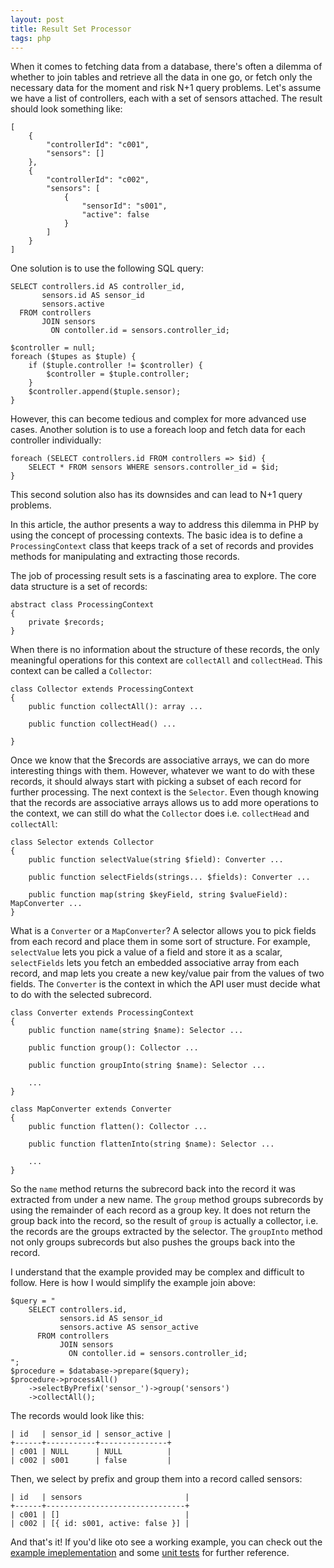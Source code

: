 ```yaml
---
layout: post
title: Result Set Processor
tags: php
---
```


When it comes to fetching data from a database, there's often a dilemma of whether to join tables and retrieve all the data in one go, or fetch only the necessary data for the moment and risk N+1 query problems. Let's assume we have a list of controllers, each with a set of sensors attached. The result should look something like:

```
[
    {
        "controllerId": "c001",
        "sensors": []
    },
    {
        "controllerId": "c002",
        "sensors": [
            {
                "sensorId": "s001",
                "active": false
            }
        ]
    }
]
```

One solution is to use the following SQL query:

```
SELECT controllers.id AS controller_id,
       sensors.id AS sensor_id
       sensors.active
  FROM controllers
       JOIN sensors
         ON contoller.id = sensors.controller_id;

$controller = null;
foreach ($tupes as $tuple) {
    if ($tuple.controller != $controller) {
        $controller = $tuple.controller;
    }
    $controller.append($tuple.sensor);
}
```

However, this can become tedious and complex for more advanced use cases. Another solution is to use a foreach loop and fetch data for each controller individually:

```
foreach (SELECT controllers.id FROM controllers => $id) {
    SELECT * FROM sensors WHERE sensors.controller_id = $id;
}

```

This second solution also has its downsides and can lead to N+1 query problems.

In this article, the author presents a way to address this dilemma in PHP by using the concept of processing contexts. The basic idea is to define a `ProcessingContext` class that keeps track of a set of records and provides methods for manipulating and extracting those records.

The job of processing result sets is a fascinating area to explore. The core data structure is a set of records:

```
abstract class ProcessingContext
{
    private $records;
}
```

When there is no information about the structure of these records, the only meaningful operations for this context are `collectAll` and `collectHead`. This context can be called a `Collector`:

```
class Collector extends ProcessingContext
{
    public function collectAll(): array ...

    public function collectHead() ...

}
```

Once we know that the $records are associative arrays, we can do more interesting things with them. However, whatever we want to do with these records, it should always start with picking a subset of each record for further processing. The next context is the `Selector`. Even though knowing that the records are associative arrays allows us to add more operations to the context, we can still do what the `Collector` does i.e. `collectHead` and `collectAll`:

```
class Selector extends Collector
{
    public function selectValue(string $field): Converter ...

    public function selectFields(strings... $fields): Converter ...

    public function map(string $keyField, string $valueField): MapConverter ...
}
```

What is a `Converter` or a `MapConverter`? A selector allows you to pick fields from each record and place them in some sort of structure. For example, `selectValue` lets you pick a value of a field and store it as a scalar, `selectFields` lets you fetch an embedded associative array from each record, and map lets you create a new key/value pair from the values of two fields. The `Converter` is the context in which the API user must decide what to do with the selected subrecord.

```
class Converter extends ProcessingContext
{
    public function name(string $name): Selector ...

    public function group(): Collector ...

    public function groupInto(string $name): Selector ...

    ...
}

class MapConverter extends Converter
{
    public function flatten(): Collector ...

    public function flattenInto(string $name): Selector ...

    ...
}
```

So the `name` method returns the subrecord back into the record it was extracted from under a new name. The `group` method groups subrecords by using the remainder of each record as a group key. It does not return the group back into the record, so the result of `group` is actually a collector, i.e. the records are the groups extracted by the selector. The `groupInto` method not only groups subrecords but also pushes the groups back into the record.

I understand that the example provided may be complex and difficult to follow. Here is how I would simplify the example join above:

```
$query = "
    SELECT controllers.id,
           sensors.id AS sensor_id
           sensors.active AS sensor_active
      FROM controllers
           JOIN sensors
             ON contoller.id = sensors.controller_id;
";
$procedure = $database->prepare($query);
$procedure->processAll()
    ->selectByPrefix('sensor_')->group('sensors')
    ->collectAll();
```

The records would look like this:

```
| id   | sensor_id | sensor_active |
+------+-----------+---------------+
| c001 | NULL      | NULL          |
| c002 | s001      | false         |
```

Then, we select by prefix and group them into a record called sensors:

```
| id   | sensors                       |
+------+-------------------------------+
| c001 | []                            |
| c002 | [{ id: s001, active: false }] |
```

And that's it! If you'd like oto see a working example, you can check out the [example imeplementation](https://github.com/vasily-kartashov/hamlet-core/tree/version-2.1/src/Hamlet/Database/Processing) and some [unit tests](https://github.com/vasily-kartashov/hamlet-core/blob/version-2.1/tests/Hamlet/Database/ProcessorTest.php) for further reference.
